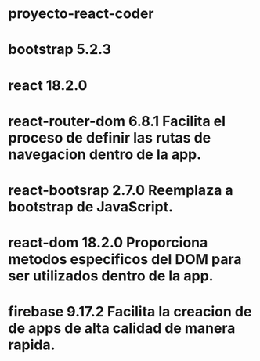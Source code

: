# proyecto-react-coder
# bootstrap 5.2.3
# react 18.2.0
# react-router-dom 6.8.1 Facilita el proceso de definir las rutas de navegacion dentro de la app.
# react-bootsrap 2.7.0 Reemplaza a bootstrap de JavaScript.
# react-dom 18.2.0 Proporciona metodos especificos del DOM para ser utilizados dentro de la app.
# firebase 9.17.2 Facilita la creacion de de apps de alta calidad de manera rapida.
